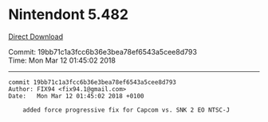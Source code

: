 # Nintendont 5.482
[Direct Download](./Nintendont.zip)

Commit: 19bb71c1a3fcc6b36e3bea78ef6543a5cee8d793  
Time: Mon Mar 12 01:45:02 2018   

-----

```
commit 19bb71c1a3fcc6b36e3bea78ef6543a5cee8d793
Author: FIX94 <fix94.1@gmail.com>
Date:   Mon Mar 12 01:45:02 2018 +0100

    added force progressive fix for Capcom vs. SNK 2 EO NTSC-J
```
